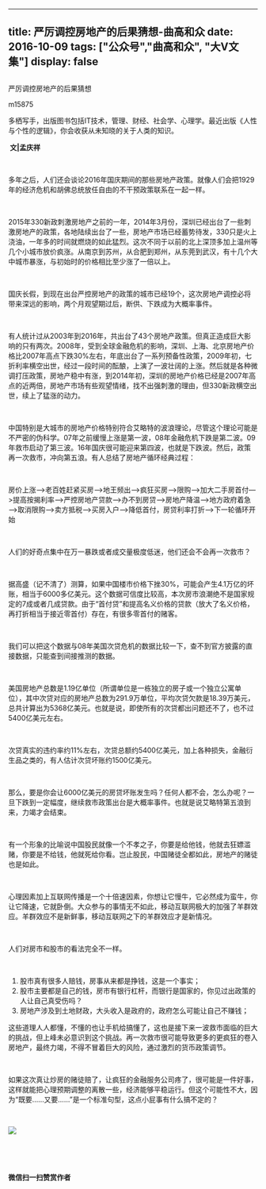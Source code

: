 
---
title:   严厉调控房地产的后果猜想-曲高和众
date: 2016-10-09
tags: ["公众号","曲高和众", "大V文集"]
display: false
---


## 



严厉调控房地产的后果猜想




m15875




多栖写手，出版图书包括IT技术，管理、财经、社会学、心理学。最近出版《人性与个性的逻辑》，你会收获从未知晓的关于人类的知识。


**&nbsp;文|孟庆祥**

&nbsp;

多年之后，人们还会谈论2016年国庆期间的那些房地产政策。就像人们会把1929年的经济危机和胡佛总统放任自由的不干预政策联系在一起一样。

&nbsp;

2015年330新政刺激房地产之前的一年，2014年3月份，深圳已经出台了一些刺激房地产的政策，各地陆续出台了一些，房地产市场已经蓄势待发，330只是火上浇油，一年多的时间就燃烧的如此猛烈。这次不同于以前的北上深顶多加上温州等几个小城市放价疯涨。从南京到苏州，从合肥到郑州，从东莞到武汉，有十几个大中城市暴涨，与初始时的价格相比至少涨了一倍以上。

&nbsp;

国庆长假，到现在出台严控房地产的政策的城市已经19个，这次房地产调控必将带来深远的影响，两个月观望期过后，断供、下跌成为大概率事件。

&nbsp;

有人统计过从2003年到2016年，共出台了43个房地产政策。但真正造成巨大影响的只有两次。2008年，受到全球金融危机的影响，深圳、上海、北京房地产价格比2007年高点下跌30%左右，年底出台了一系列预备性政策，2009年初，七折利率横空出世，经过一段时间的酝酿，上演了一波壮阔的上涨。然后就是各种微调打压政策，房地产稳中有涨，到2014年初，深圳的房地产价格已经是2007年高点的近两倍，房地产市场有些观望情绪，找不出强刺激的理由，但330新政横空出世，续上了猛涨的动力。

&nbsp;

中国特别是大城市的房地产价格特别符合艾略特的波浪理论，尽管这个理论可能是不严密的伪科学。07年之前缓慢上涨是第一波，08年金融危机下跌是第二波。09年救市启动了第三波。16年国庆很可能迎来第四波，也就是下跌波。然后，政策再一次救市，冲向第五浪。有人总结了房地产循环经典过程：

&nbsp;

房价上涨—&gt;老百姓赶紧买房—&gt;地王频出—&gt;疯狂买房—&gt;限购—&gt;加大二手房首付—&gt;提高按揭利率—&gt;严控房地产贷款—&gt;办不到房贷—&gt;房地产降温—&gt;地方政府着急—&gt;取消限购—&gt;卖方抵税—&gt;买房入户—&gt;降低首付，房贷利率打折—&gt;下一轮循环开始

&nbsp;

人们的好奇点集中在万一暴跌或者成交量极度低迷，他们还会不会再一次救市？

&nbsp;

据高盛（记不清了）测算，如果中国楼市价格下挫30%，可能会产生4.1万亿的坏账，相当于6000多亿美元。这个数据可信度比较高，本次房市浪潮绝不是国家规定的7成或者几成贷款。由于“首付贷”和提高名义价格的贷款（放大了名义价格，再打折相当于接近零首付）存在，有很多零首付的赌客。

&nbsp;

我们可以把这个数据与08年美国次贷危机的数据比较一下，查不到官方披露的直接数据，只能查到间接推测的数据。

&nbsp;

美国房地产总数是1.19亿单位（所谓单位是一栋独立的房子或一个独立公寓单位），其中次贷对应的房地产总数为291.9万单位，平均次贷欠款是18.39万美元，总共计算出为5368亿美元。也就是说，即使所有的次贷都出问题还不了，也不过5400亿美元左右。

&nbsp;

次贷真实的违约率约11%左右，次贷总额约5400亿美元，加上各种损失，金融衍生品之类的，有人估计次贷坏账约1500亿美元。

&nbsp;

那么，要是你会让6000亿美元的房贷坏账发生吗？任何人都不会，怎么办呢？一旦下跌到一定幅度，继续救市政策出台是大概率事件。也就是说艾略特第五浪到来，力竭才会结束。

&nbsp;

有一个形象的比喻说中国股民就像一个不孝之子，你要是给他钱，他就去狂嫖滥赌，你要是不给钱，他就死给你看。岂止股民，中国赌徒全都如此，房地产的赌徒也是如此。

&nbsp;

心理因素加上互联网传播是一个十倍速因素，你想让它慢牛，它必然成为蛮牛，你让它降速，它就卧倒。大众参与的事情无不如此，移动互联网极大的加强了羊群效应。羊群效应不是新鲜事，移动互联网之下的羊群效应才是新情况。

&nbsp;

人们对房市和股市的看法完全不一样。

&nbsp;
1. 股市真有很多人赔钱，房事从来都是挣钱，这是一个事实；
&nbsp;
1. 股市主要都是自己的钱，房市有银行杠杆，而银行是国家的，你见过出政策的人让自己真受伤吗？
&nbsp;
1. 房地产涉及到土地财政，大头收入是政府的，政府怎么可能让自己不赚钱；
&nbsp;

这些道理人人都懂，不懂的也让手机给搞懂了，这也是接下来一波救市面临的巨大的挑战，但上峰未必意识到这个挑战。再一次救市很可能导致更多的更疯狂的卷入房地产，最终力竭，不得不冒着巨大的风险，通过激烈的货币政策调节。

&nbsp;

如果这次真让炒房的赌徒赔了，让疯狂的金融服务公司疼了，很可能是一件好事，这样就能把心理预期调整的离散一些，经济能够平稳运行。但这个可能性不大，因为“既要……又要……”是一个标准句型，这点小屁事有什么搞不定的？

&nbsp;



<img data-s="300,640" data-type="jpeg" src="http://mmbiz.qpic.cn/mmbiz/fxGMiaL5Zj1gAtMBdoRAfrkfBNF0WEAG9elY136EMERA8zleoqyibsc68mLpoiagDqkzcRhEo0psRuCqoQbcWg52w/0?wx_fmt=jpeg" data-ratio="1" data-w="430"/>



&nbsp;

&nbsp;




**微信扫一扫赞赏作者**













